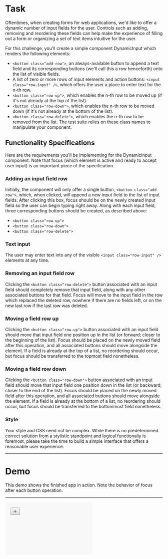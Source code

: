 # Task
Oftentimes, when creating forms for web applications, we'd like to offer a dynamic number of input fields for the user. Controls such as adding, removing and reordering these fields can help make the experience of filling out a form or organizing a set of text items intuitive for the user.

For this challenge, you'll create a simple component DynamicInput which renders the following elements:

- `<button class="add-row">`, an always-available button to append a text field and its corresponding buttons (we'll call this a row henceforth) onto the list of visible fields.
- A list of zero or more rows of input elements and action buttons:
`<input class="row-input" />`, which offers the user a place to enter text for the n-th row.
- `<button class="row-up">`, which enables the n-th row to be moved up (if it's not already at the top of the list).
- `<button class="row-down">`, which enables the n-th row to be moved down (if it's not already at the bottom of the list).
- `<button class="row-delete">`, which enables the n-th row to be removed from the list.
The test suite relies on these class names to manipulate your component.

## Functionality Specifications
Here are the requirements you'll be implementing for the DynamicInput component. Note that focus (which element is active and ready to accept user input) is an important piece of the specification.

### Adding an input field row
Initially, the component will only offer a single button, `<button class="add-row">`, which, when clicked, will append a new input field to the list of input fields. After clicking this box, focus should be on the newly created input field so the user can begin typing right away. Along with each input field, three corresponding buttons should be created, as described above:

- `<button class="row-up">`
- `<button class="row-down">`
- `<button class="row-delete">`

### Text input
The user may enter text into any of the visible `<input class="row-input" />` elements at any time.

### Removing an input field row
Clicking the `<button class="row-delete">` button associated with an input field should completely remove that input field, along with any other associated buttons for that field. Focus will move to the input field in the row which replaced the deleted row, nowhere if there are no fields left, or on the new last row if the last row was deleted.

### Moving a field row up
Clicking the `<button class="row-up">` button associated with an input field should move that input field one position up in the list (or forward; closer to the beginning of the list). Focus should be placed on the newly moved field after this operation, and all associated buttons should move alongside the element. If a field is already at the top of a list, no reordering should occur, but focus should be transferred to the topmost field nonetheless.

### Moving a field row down
Clicking the `<button class="row-down">` button associated with an input field should move that input field one position down in the list (or backward; closer to the end of the list). Focus should be placed on the newly moved field after this operation, and all associated buttons should move alongside the element. If a field is already at the bottom of a list, no reordering should occur, but focus should be transferred to the bottommost field nonetheless.

### Style
Your style and CSS need not be complex. While there is no predetermined correct solution from a stylistic standpoint and logical functionaliy is foremost, please take the time to build a simple interface that offers a reasonable user experience.

---
# Demo
This demo shows the finished app in action. Note the behavior of focus after each button operation.

---

![Dynamic Inputs Demo](./assets/didemo.gif)